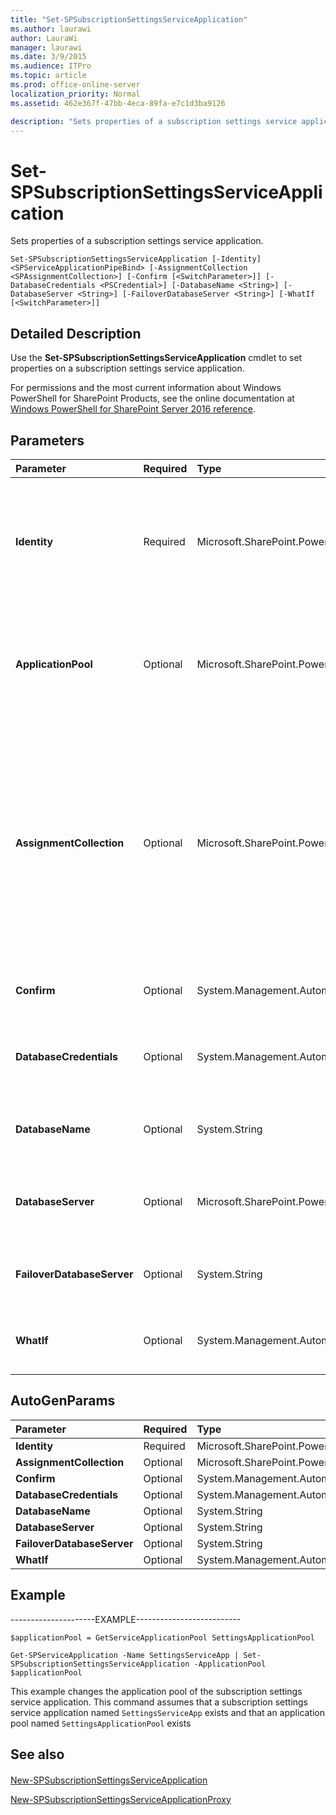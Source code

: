 ```yaml
---
title: "Set-SPSubscriptionSettingsServiceApplication"
ms.author: laurawi
author: LauraWi
manager: laurawi
ms.date: 3/9/2015
ms.audience: ITPro
ms.topic: article
ms.prod: office-online-server
localization_priority: Normal
ms.assetid: 462e367f-47bb-4eca-89fa-e7c1d3ba9126

description: "Sets properties of a subscription settings service application."
---
```


# Set-SPSubscriptionSettingsServiceApplication

Sets properties of a subscription settings service application.
  
```
Set-SPSubscriptionSettingsServiceApplication [-Identity] <SPServiceApplicationPipeBind> [-AssignmentCollection <SPAssignmentCollection>] [-Confirm [<SwitchParameter>]] [-DatabaseCredentials <PSCredential>] [-DatabaseName <String>] [-DatabaseServer <String>] [-FailoverDatabaseServer <String>] [-WhatIf [<SwitchParameter>]]
```

## Detailed Description

Use the **Set-SPSubscriptionSettingsServiceApplication** cmdlet to set properties on a subscription settings service application. 
  
For permissions and the most current information about Windows PowerShell for SharePoint Products, see the online documentation at [Windows PowerShell for SharePoint Server 2016 reference](https://go.microsoft.com/fwlink/p/?LinkId=671715).
  
## Parameters

|**Parameter**|**Required**|**Type**|**Description**|
|:-----|:-----|:-----|:-----|
|**Identity** <br/> |Required  <br/> |Microsoft.SharePoint.PowerShell.SPServiceApplicationPipeBind  <br/> |Specifies the settings service application to update.  <br/> The type must be a valid GUID, in the form 12345678-90ab-cdef-1234-567890bcdefgh; a valid name of a subscription settings service application (for example, SubscriptionSettingsApp1); or an instance of a valid **SPSubscriptionSettingsServiceApplication** object.  <br/> |
|**ApplicationPool** <br/> |Optional  <br/> |Microsoft.SharePoint.PowerShell.SPIisWebServiceApplicationPoolPipeBind  <br/> |Specifies the Internet Information Services (IIS) application pool to use for the new subscription settings application.  <br/> The type must be a valid GUID, in the form 12345678-90ab-cdef-1234-567890bcdefgh; a valid name of an application pool (for example, AppPoolName1); or an instance of a valid **IISWebServiceApplicationPool** object.  <br/> |
|**AssignmentCollection** <br/> |Optional  <br/> |Microsoft.SharePoint.PowerShell.SPAssignmentCollection  <br/> |Manages objects for the purpose of proper disposal. Use of objects, such as **SPWeb** or **SPSite**, can use large amounts of memory and use of these objects in Windows PowerShell scripts requires proper memory management. Using the **SPAssignment** object, you can assign objects to a variable and dispose of the objects after they are needed to free up memory. When **SPWeb**, **SPSite**, or **SPSiteAdministration** objects are used, the objects are automatically disposed of if an assignment collection or the **Global** parameter is not used.  <br/> > [!NOTE]> When the **Global** parameter is used, all objects are contained in the global store. If objects are not immediately used, or disposed of by using the **Stop-SPAssignment** command, an out-of-memory scenario can occur.           |
|**Confirm** <br/> |Optional  <br/> |System.Management.Automation.SwitchParameter  <br/> |Prompts you for confirmation before executing the command. For more information, type the following command: **get-help about_commonparameters** <br/> |
|**DatabaseCredentials** <br/> |Optional  <br/> |System.Management.Automation.PSCredential  <br/> |Specifies the **PSCredential** object that contains the user name and password to be used for database SQL Server Authentication.  <br/> The type must be a valid **PSCredential** object.  <br/> |
|**DatabaseName** <br/> |Optional  <br/> |System.String  <br/> |Specifies the name of the subscription settings database.  <br/> The type must be a valid name of a SQL Server database; for example, SubscriptionSettingsAppDB1.  <br/> |
|**DatabaseServer** <br/> |Optional  <br/> |Microsoft.SharePoint.PowerShell.SPServerPipeBind  <br/> |Specifies the name of the host SQL Server instance for the database specified in **DatabaseName** parameter.  <br/> The type must be a valid SQL Server instance name; for example, SQLServerHost1.  <br/> |
|**FailoverDatabaseServer** <br/> |Optional  <br/> |System.String  <br/> |Specifies the name of the host SQL Server instance for the failover database server.  <br/> The type must be a valid SQL Server instance name; for example, SQLServerHost1.  <br/> |
|**WhatIf** <br/> |Optional  <br/> |System.Management.Automation.SwitchParameter  <br/> |Displays a message that describes the effect of the command instead of executing the command. For more information, type the following command: **get-help about_commonparameters** <br/> |
   
## AutoGenParams

|**Parameter**|**Required**|**Type**|**Description**|
|:-----|:-----|:-----|:-----|
|**Identity** <br/> |Required  <br/> |Microsoft.SharePoint.PowerShell.SPServiceApplicationPipeBind  <br/> ||
|**AssignmentCollection** <br/> |Optional  <br/> |Microsoft.SharePoint.PowerShell.SPAssignmentCollection  <br/> ||
|**Confirm** <br/> |Optional  <br/> |System.Management.Automation.SwitchParameter  <br/> ||
|**DatabaseCredentials** <br/> |Optional  <br/> |System.Management.Automation.PSCredential  <br/> ||
|**DatabaseName** <br/> |Optional  <br/> |System.String  <br/> ||
|**DatabaseServer** <br/> |Optional  <br/> |System.String  <br/> ||
|**FailoverDatabaseServer** <br/> |Optional  <br/> |System.String  <br/> ||
|**WhatIf** <br/> |Optional  <br/> |System.Management.Automation.SwitchParameter  <br/> ||
   
## Example

---------------------EXAMPLE--------------------------
  
```
$applicationPool = GetServiceApplicationPool SettingsApplicationPool
```

```
Get-SPServiceApplication -Name SettingsServiceApp | Set-SPSubscriptionSettingsServiceApplication -ApplicationPool $applicationPool
```

This example changes the application pool of the subscription settings service application. This command assumes that a subscription settings service application named  `SettingsServiceApp` exists and that an application pool named  `SettingsApplicationPool` exists 
  
## See also

#### 

[New-SPSubscriptionSettingsServiceApplication](../../../docs-conceptual/sharepoint-server/microsoft-powershell-for-sharepoint-server-reference/service-application-cmdlets/new-spsubscriptionsettingsserviceapplication.md)
  
[New-SPSubscriptionSettingsServiceApplicationProxy](../../../docs-conceptual/sharepoint-server/microsoft-powershell-for-sharepoint-server-reference/service-application-cmdlets/new-spsubscriptionsettingsserviceapplicationproxy.md)

